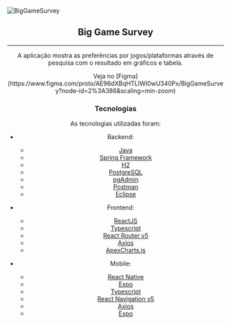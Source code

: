 ![BigGameSurvey](https://www.figma.com/proto/AE96dXBqHTLIWI0wU340Px/BigGameSurvey?node-id=2%3A559&scaling=min-zoom)

<h2 align="center">Big Game Survey</h2>

---

<p align="center">A aplicação mostra as preferências por jogos/plataformas através de pesquisa com o resultado em gráficos e tabela.</p>

<center> Veja no [Figma](https://www.figma.com/proto/AE96dXBqHTLIWI0wU340Px/BigGameSurvey?node-id=2%3A386&scaling=min-zoom) </center?

---

### Tecnologias
As tecnologias utilizadas foram:

-   Backend:
    
    -   [Java](https://www.java.com/pt_BR/)
    -   [Spring Framework](https://spring.io/projects/spring-framework)
    -   [H2](https://www.h2database.com/html/main.html)
    -   [PostgreSQL](https://www.postgresql.org/)
    -   [pgAdmin](https://www.pgadmin.org/)
    -   [Postman](https://www.postman.com/)
    -   [Eclipse](https://www.eclipse.org/downloads/)
    
-   Frontend:
    
    -   [ReactJS](https://reactjs.org/)
    -   [Typescript](https://www.typescriptlang.org/)
    -   [React Router v5](https://github.com/ReactTraining/react-router)
    -   [Axios](https://github.com/axios/axios)
    -   [ApexCharts.js](https://apexcharts.com/)
    
-   Mobile:
    
    -   [React Native](https://reactnative.dev/)
    -   [Expo](https://expo.io/)
    -   [Typescript](https://www.typescriptlang.org/)
    -   [React Navigation v5](https://reactnavigation.org/)
    -   [Axios](https://github.com/axios/axios)
    -   [Expo](https://expo.io/)
